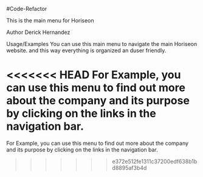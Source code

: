 #Code-Refactor

This is the main menu for Horiseon

Author
Derick Hernandez

Usage/Examples
You can use this main menu to navigate the main Horiseon website. and this way everything is organized an duser friendly.

<<<<<<< HEAD
For Example, you can use this menu to find out more about the company and its purpose by clicking on the links in the navigation bar.
=======
For Example, you can use this menu to find out more about the company and its purpose by clicking on the links in the navigation bar.
>>>>>>> e372e512fe1311c37200edf638b1bd8895af3b4d

